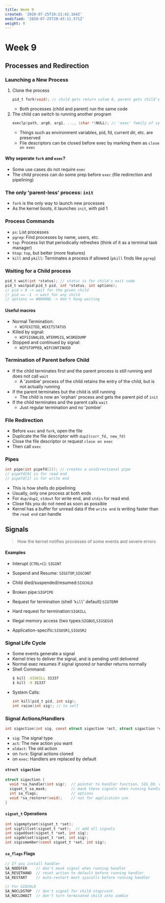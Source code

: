 ```yaml
---
title: Week 9
created: '2020-07-25T18:21:42.164Z'
modified: '2020-07-25T20:45:11.571Z'
weight: 9
---
```


# Week 9

## Processes and Redirection 

### Launching a New Process

1. Clone the process
    ```C
    pid_t fork(void); // child gets return value 0, parent gets child's pid 
    ```
    - Both processes (child and parent) run the same code
2. The child can switch to running another program 
    ```C
    execlp(path, arg0, arg1, ..., (char *)NULL); // 'exec' family of system calls
    ```
    - Things such as environment variables, pid, fd, current dir, etc. are preserved
    - File descriptors can be closed before exec by marking them as `close on exec`

#### Why seperate `fork` and `exec`?
  - Some use cases do not require `exec`
  - The child process can do some prep before `exec` (file redirection and pipelining)

### The only 'parent-less' process: `init`

  - `fork` is the only way to launch new processes
  - As the kernel boots, it launches `init`, with pid 1

### Process Commands

  - `ps`: List processes
  - `pgrep`: Find processes by name, users, etc.
  - `top`: Process list that periodically refreshes (think of it as a terminal task manager)
  - `htop`: `top`, but better (more features)
  - `kill` and `pkill`: Terminates a process if allowed (`pkill` finds like `pgrep`)

### Waiting for a Child process

```C
pid_t wait(int *status); // status is for child's exit code
pid_t waitpid(pid_t pid, int *status, int options);
// pid > 0 -> wait for the given child
// pid == -1 -> wait for any child
// options == WNOHANG -> don't hang waiting
```

#### Useful macros
  - Normal Termination:
    - `WIFEXITED`, `WEXITSTATUS`
  - Killed by signal:
    - `WIFSIGNALED`, `WTERMSIG`, `WCOREDUMP`
  - Stopped and continued by signal:
    - `WIFSTOPPED`, `WIFCONTINUED`

### Termination of Parent before Child

  - If the child terminates first and the parent process is still running and does not call `wait`
    - A 'zombie' process of the child retains the entry of the child, but is not actually running
  - If the parent terminates but the child is still running
    - The child is now an 'orphan' process and gets the parent pid of `init`
  - If the child terminates and the parent calls `wait`
    - Just regular termination and no 'zombie'


### File Redirection

  - Before `exec` and `fork`, open the file
  - Duplicate the file descriptor with `dup2(curr_fd, new_fd)`
  - Close the file descriptor or request `close on exec`
  - Then call `exec`

### Pipes

```C
int pipe(int pipefd[2]); // creates a unidirectional pipe
// pipefd[0] is for read end
// pipefd[1] is for write end
```
- This is how shells do pipelining
- Usually, only one process at both ends
- For `dup/dup2`, `stdout` for write end, and `stdin` for read end.
- Close fds you do not need as soon as possible
- Kernel has a buffer for unread data if the `write end` is writing faster than the `read end` can handle


## Signals

> How the kernel notifies processes of some events and severe errors

#### Examples
  - Interupt (`CTRL+C`): `SIGINT`

  - Suspend and Resume: `SIGSTOP`,`SIGCONT`

  - Child died/suspended/resumed:`SIGCHLD`

  - Broken pipe:`SIGPIPE`

  - Request for termination (shell ‘`kill`’ default):`SIGTERM`

  - Hard request for termination:`SIGKILL`

  - Illegal memory access (two types:`SIGBUS`,`SIGSEGV`)

  - Application-specific:`SIGUSR1`,`SIGUSR2`


### Signal Life Cycle

  - Some events generate a signal
  - Kernel tries to deliver the signal, and is pending until delivered
  - Normal exec resumes if signal ignored or handler returns normally
  - Shell Command:
    ```sh
    $ kill -SIGKILL 31337
    $ kill -9 31337
    ```
  - System Calls:
    ```C
    int kill(pid_t pid, int sig);
    int raise(int sig); // to self
    ```

### Signal Actions/Handlers

```C
int sigaction(int sig, const struct sigaction *act, struct sigaction *oldact)
```
- `sig`: The signal type
- `act`: The new action you want
- `oldact`: The old action
- on `fork`: Signal actions cloned
- on `exec`: Handlers are replaced by default

#### `struct sigaction`
```C
struct sigaction {
  void *sa_handler(int sig);  // pointer to handler function, SIG_IN, or SIG_DFL
  sigset_t sa_mask;           // mask these signals when running handler
  int sa_flags;               // options
  void *sa_restorer(void);    // not for application use
}
```

#### `sigset_t` Operations

```C
int sigemptyset(sigset_t *set);
int sigfillset(sigset_t *set);  // add all signals
int sigaddset(sigset_t *set, int sig);
int sigdelset(sigset_t *set, int sig);
int sigismember(const sigset_t *set, int sig);
```

#### `sa_flags` Flags

```C
// If you install handler
SA_NODEFER    // don't mask signal when running handler
SA_RESETHAND  // reset action to default before running handler
SA_RESTART    // auto-restart most syscalls before running handler

// For SIGCHLD
SA_NOCLDSTOP  // don't signal for child stop/cont.
SA_NOCLDWAIT  // don't turn terminated child into zombie
```
















